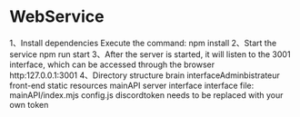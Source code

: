 # WebService
1、Install dependencies
Execute the command: npm install
2、Start the service
npm run start
3、After the server is started, it will listen to the 3001 interface, which can be accessed through the browser  
    http:127.0.0.1:3001
4、Directory structure
brain
interfaceAdminbistrateur front-end static resources 
mainAPI server interface
    interface file: mainAPI/index.mjs
config.js discordtoken needs to be replaced with your own token